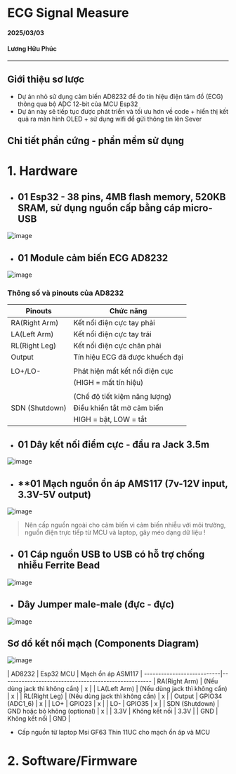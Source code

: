 # ECG Signal Measure
#### 2025/03/03 
#### Lương Hữu Phúc
*** 
## **Giới thiệu sơ lược**
- Dự án nhỏ sử dụng cảm biến AD8232 để đo tín hiệu điện tâm đồ (ECG) thông qua bộ ADC 12-bit của MCU Esp32
- Dự án này sẽ tiếp tục được phát triển và tối ưu hơn về code + hiển thị kết quả ra màn hình OLED + sử dụng wifi để gửi thông tin lên Sever
## **Chi tiết phần cứng - phần mềm sử dụng**
# 1. Hardware
* ## **01 Esp32 - 38 pins, 4MB flash memory, 520KB SRAM, sử dụng nguồn cấp bằng cáp micro-USB** <br>
![image](https://github.com/user-attachments/assets/07d970ef-ad88-44d2-b055-c6992b4bbfbc)
* ## **01 Module cảm biến ECG AD8232** <br> 
![image](https://github.com/user-attachments/assets/7e074dd4-e20f-422f-9068-c062b013bce5)
### Thông số và pinouts của AD8232 <br>

|         Pinouts          |                 Chức năng                |
---------------------------|-------------------------------------------
|       RA(Right Arm)      |          Kết nối điện cực tay phải       |
|       LA(Left Arm)       |          Kết nối điện cực tay trái       |
|       RL(Right Leg)      |         Kết nối điện cực chân phải       |
|         Output           |     Tín hiệu ECG đã được khuếch đại      |
|                          |                                          |
|         LO+/LO-          |      Phát hiện mất kết nối điện cực      |
|                          |           (HIGH = mất tín hiệu)          |
|                          |                                          |
|                          |       (Chế độ tiết kiệm năng lượng)      |
|      SDN (Shutdown)      |         Điều khiển tắt mở cảm biến       |
|                          |          HIGH = bật, LOW = tắt           |
* ## **01 Dây kết nối điểm cực - đầu ra Jack 3.5m** <br>
![image](https://github.com/user-attachments/assets/8e1e8e0a-d897-49c6-962c-8e426ac3abfb)
* ## **01 Mạch nguồn ổn áp AMS117 (7v-12V input, 3.3V-5V output) <br>
![image](https://github.com/user-attachments/assets/4f27250f-4f5f-4308-a1d1-60224184b1d5)
> Nên cấp nguồn ngoài cho cảm biến vì cảm biến nhiễu với môi trường, nguồn điện trực tiếp từ MCU và laptop, gây méo dạng dữ liệu !
* ## 01 Cáp nguồn USB to USB có hỗ trợ chống nhiễu Ferrite Bead <br>
 ![image](https://github.com/user-attachments/assets/68fe1ff4-7e74-4732-9820-9a13913619eb)
* ## **Dây Jumper male-male (đực - đực)**
![image](https://github.com/user-attachments/assets/ba09ff8a-18e9-4bbb-83cc-cea74f1418c5)
## Sơ dồ kết nối mạch (Components Diagram)
![image](https://github.com/user-attachments/assets/548c5a26-caeb-46bb-8cf6-d17bcdca2573)

|          AD8232          |           Esp32 MCU           | Mạch ổn áp ASM117  |
---------------------------|-----------------------------------------------------
|       RA(Right Arm)      | (Nếu dùng jack thì không cần) |          x         | 
|       LA(Left Arm)       | (Nếu dùng jack thì không cần) |          x         |
|       RL(Right Leg)      | (Nếu dùng jack thì không cần) |          x         |
|         Output           |         GPIO34 (ADC1_6)       |          x         |
|          LO+             |            GPIO23             |          x         |
|          LO-             |            GPIO35             |          x         |
|      SDN (Shutdown)      |  GND hoặc bỏ không (optional) |          x         |
|          3.3V            |         Không kết nối         |         3.3V       |
|          GND             |         Không kết nối         |         GND        |

- Cấp nguồn từ laptop Msi GF63 Thin 11UC cho mạch ổn áp và MCU 
# 2. Software/Firmware
